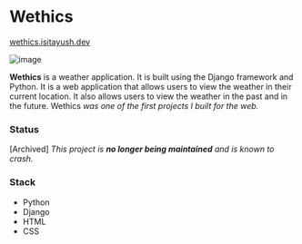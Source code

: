 # Wethics
[wethics.isitayush.dev](https://wethics.isitayush.dev/)

![image](https://user-images.githubusercontent.com/36449128/204682693-71351ab7-0d34-4742-bbb9-70fb05244fe8.png)


**Wethics** is a weather application. It is built using the Django framework and Python. It is a web application that allows users to view the weather in their current location. It also allows users to view the weather in the past and in the future. Wethics *was one of the first projects I built for the web.*
### Status
[Archived] 
*This project is **no longer being maintained** and is known to crash.*

### Stack
* Python
* Django
* HTML
* CSS
